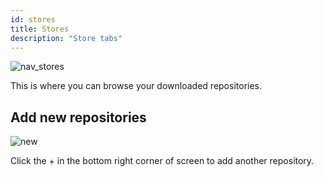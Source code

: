 ```yaml
---
id: stores
title: Stores
description: "Store tabs"
---
```


![nav_stores](/img/panel/store.png)

This is where you can browse your downloaded repositories.

## Add new repositories

![new](/img/dialog/add_frontend_repository.png)

Click the + in the bottom right corner of screen to add another repository.
